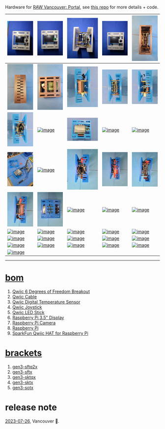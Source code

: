 Hardware for <a href="https://rawartists.com/vancouver/portal">RAW Vancouver: Portal</a>, see <a href="https://github.com/kamangir/RAW-Vancouver-PORTAL-2022">this repo</a> for more details + code.

| [![image](../images/portal-1.jpg)](https://github.com/kamangir/blue-bracket/blob/main/images/portal-1.jpg) | [![image](../images/portal-2.jpg)](https://github.com/kamangir/blue-bracket/blob/main/images/portal-2.jpg) | [![image](../images/portal-3.jpg)](https://github.com/kamangir/blue-bracket/blob/main/images/portal-3.jpg) | [![image](../images/portal-4.jpg)](https://github.com/kamangir/blue-bracket/blob/main/images/portal-4.jpg) | [![image](../images/portal-5.jpg)](https://github.com/kamangir/blue-bracket/blob/main/images/portal-5.jpg) |
| --- | --- | --- | --- | --- |
| [![image](../images/portal-6.jpg)](https://github.com/kamangir/blue-bracket/blob/main/images/portal-6.jpg) | [![image](../images/portal-7.jpg)](https://github.com/kamangir/blue-bracket/blob/main/images/portal-7.jpg) | [![image](../images/portal-8.jpg)](https://github.com/kamangir/blue-bracket/blob/main/images/portal-8.jpg) | [![image](../images/portal-9.jpg)](https://github.com/kamangir/blue-bracket/blob/main/images/portal-9.jpg) | [![image](../images/portal-10.jpg)](https://github.com/kamangir/blue-bracket/blob/main/images/portal-10.jpg) |
| [![image](../images/portal-11.jpg)](https://github.com/kamangir/blue-bracket/blob/main/images/portal-11.jpg) | [![image](../images/portal-12.jpg)](https://github.com/kamangir/blue-bracket/blob/main/images/portal-12.jpg) | [![image](../images/portal-13.jpg)](https://github.com/kamangir/blue-bracket/blob/main/images/portal-13.jpg) | [![image](../images/portal-14.jpg)](https://github.com/kamangir/blue-bracket/blob/main/images/portal-14.jpg) | [![image](../images/portal-15.jpg)](https://github.com/kamangir/blue-bracket/blob/main/images/portal-15.jpg) |
| [![image](../images/portal-16.jpg)](https://github.com/kamangir/blue-bracket/blob/main/images/portal-16.jpg) | [![image](../images/portal-17.jpg)](https://github.com/kamangir/blue-bracket/blob/main/images/portal-17.jpg) | [![image](../images/portal-18.jpg)](https://github.com/kamangir/blue-bracket/blob/main/images/portal-18.jpg) | [![image](../images/portal-19.jpg)](https://github.com/kamangir/blue-bracket/blob/main/images/portal-19.jpg) | [![image](../images/portal-20.jpg)](https://github.com/kamangir/blue-bracket/blob/main/images/portal-20.jpg) |
| [![image](../images/portal-21.jpg)](https://github.com/kamangir/blue-bracket/blob/main/images/portal-21.jpg) | [![image](../images/portal-22.jpg)](https://github.com/kamangir/blue-bracket/blob/main/images/portal-22.jpg) | [![image](../images/portal-23.jpg)](https://github.com/kamangir/blue-bracket/blob/main/images/portal-23.jpg) | [![image](../images/portal-24.jpg)](https://github.com/kamangir/blue-bracket/blob/main/images/portal-24.jpg) | [![image](../images/portal-25.jpg)](https://github.com/kamangir/blue-bracket/blob/main/images/portal-25.jpg) |
| [![image](../images/portal-26.jpg)](https://github.com/kamangir/blue-bracket/blob/main/images/portal-26.jpg) | [![image](../images/portal-27.jpg)](https://github.com/kamangir/blue-bracket/blob/main/images/portal-27.jpg) | [![image](../images/portal-28.jpg)](https://github.com/kamangir/blue-bracket/blob/main/images/portal-28.jpg) | [![image](../images/portal-29.jpg)](https://github.com/kamangir/blue-bracket/blob/main/images/portal-29.jpg) | [![image](../images/portal-30.jpg)](https://github.com/kamangir/blue-bracket/blob/main/images/portal-30.jpg) |
| [![image](../images/portal-31.jpg)](https://github.com/kamangir/blue-bracket/blob/main/images/portal-31.jpg) | [![image](../images/portal-32.jpg)](https://github.com/kamangir/blue-bracket/blob/main/images/portal-32.jpg) | [![image](../images/portal-33.jpg)](https://github.com/kamangir/blue-bracket/blob/main/images/portal-33.jpg) | [![image](../images/portal-34.jpg)](https://github.com/kamangir/blue-bracket/blob/main/images/portal-34.jpg) | [![image](../images/portal-35.jpg)](https://github.com/kamangir/blue-bracket/blob/main/images/portal-35.jpg) |
| [![image](../images/portal-36.jpg)](https://github.com/kamangir/blue-bracket/blob/main/images/portal-36.jpg) | [![image](../images/portal-37.jpg)](https://github.com/kamangir/blue-bracket/blob/main/images/portal-37.jpg) | [![image](../images/portal-38.jpg)](https://github.com/kamangir/blue-bracket/blob/main/images/portal-38.jpg) | [![image](../images/portal-39.jpg)](https://github.com/kamangir/blue-bracket/blob/main/images/portal-39.jpg) | [![image](../images/portal-40.jpg)](https://github.com/kamangir/blue-bracket/blob/main/images/portal-40.jpg) |
| [![image](../images/portal-41.jpg)](https://github.com/kamangir/blue-bracket/blob/main/images/portal-41.jpg) |  |  |  |  |

---

# [bom](../parts.md)

1. [Qwiic 6 Degrees of Freedom Breakout](../parts.md#qwiic-6-degrees-of-freedom-breakout)
1. [Qwiic Cable](../parts.md#qwiic-cable)
1. [Qwiic Digital Temperature Sensor](../parts.md#qwiic-digital-temperature-sensor)
1. [Qwiic Joystick](../parts.md#qwiic-joystick)
1. [Qwiic LED Stick](../parts.md#qwiic-led-stick)
1. [Raspberry Pi 3.5" Display](../parts.md#raspberry-pi-35-display)
1. [Raspberry Pi Camera](../parts.md#raspberry-pi-camera)
1. [Raspberry Pi](../parts.md#raspberry-pi)
1. [SparkFun Qwiic HAT for Raspberry Pi](../parts.md#sparkfun-qwiic-hat-for-raspberry-pi)

# [brackets](../brackets)

1. [gen3-sftq2x](../brackets/gen3-sftq2x/gen3-sftq2x.stl)
1. [gen3-sftx](../brackets/gen3-sftx/gen3-sftx.stl)
1. [gen3-sktqx](../brackets/gen3-sktqx/gen3-sktqx.stl)
1. [gen3-sktx](../brackets/gen3-sktx/gen3-sktx.stl)
1. [gen3-sotx](../brackets/gen3-sotx/gen3-sotx.stl)

# release note
[2023-07-26](https://medium.com/@arash-kamangir/cv-update-and-portal-release-73ee08ac36d1), Vancouver 🌈.
